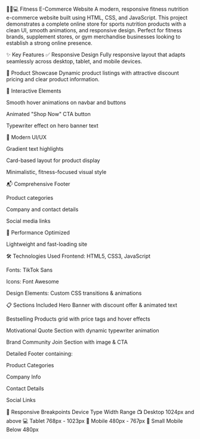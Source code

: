 🏋️‍♂️💻 Fitness E-Commerce Website
A modern, responsive fitness nutrition e-commerce website built using HTML, CSS, and JavaScript. This project demonstrates a complete online store for sports nutrition products with a clean UI, smooth animations, and responsive design. Perfect for fitness brands, supplement stores, or gym merchandise businesses looking to establish a strong online presence.

✨ Key Features
✅ Responsive Design
Fully responsive layout that adapts seamlessly across desktop, tablet, and mobile devices.

🛒 Product Showcase
Dynamic product listings with attractive discount pricing and clear product information.

🎯 Interactive Elements

Smooth hover animations on navbar and buttons

Animated "Shop Now" CTA button

Typewriter effect on hero banner text

🎨 Modern UI/UX

Gradient text highlights

Card-based layout for product display

Minimalistic, fitness-focused visual style

📬 Comprehensive Footer

Product categories

Company and contact details

Social media links

🚀 Performance Optimized

Lightweight and fast-loading site

🛠️ Technologies Used
Frontend: HTML5, CSS3, JavaScript

Fonts: TikTok Sans

Icons: Font Awesome

Design Elements: Custom CSS transitions & animations

📋 Sections Included
Hero Banner with discount offer & animated text

Bestselling Products grid with price tags and hover effects

Motivational Quote Section with dynamic typewriter animation

Brand Community Join Section with image & CTA

Detailed Footer containing:

Product Categories

Company Info

Contact Details

Social Links

📱 Responsive Breakpoints
Device Type	Width Range
📺 Desktop	1024px and above
💻 Tablet	768px - 1023px
📱 Mobile	480px - 767px
📱 Small Mobile	Below 480px
